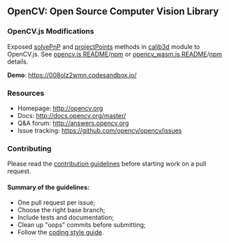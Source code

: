 ## OpenCV: Open Source Computer Vision Library

### OpenCV.js Modifications

Exposed [solvePnP](https://docs.opencv.org/3.4.5/d9/d0c/group__calib3d.html#ga549c2075fac14829ff4a58bc931c033d) and [projectPoints](https://docs.opencv.org/3.4.5/d9/d0c/group__calib3d.html#ga1019495a2c8d1743ed5cc23fa0daff8c) methods in [calib3d](https://docs.opencv.org/3.4.5/d9/d0c/group__calib3d.html) module to OpenCV.js.
See [opencv.js README](./platforms/js/opencv.js/README.md)/[npm](https://www.npmjs.com/package/@mjyc/opencv.js) or [opencv_wasm.js README](./platforms/js/opencv_wasm.js/README.md)/[npm](https://www.npmjs.com/package/@mjyc/opencv_wasm.js) details.

**Demo**: https://008olz2wmn.codesandbox.io/

### Resources

* Homepage: <http://opencv.org>
* Docs: <http://docs.opencv.org/master/>
* Q&A forum: <http://answers.opencv.org>
* Issue tracking: <https://github.com/opencv/opencv/issues>

### Contributing

Please read the [contribution guidelines](https://github.com/opencv/opencv/wiki/How_to_contribute) before starting work on a pull request.

#### Summary of the guidelines:

* One pull request per issue;
* Choose the right base branch;
* Include tests and documentation;
* Clean up "oops" commits before submitting;
* Follow the [coding style guide](https://github.com/opencv/opencv/wiki/Coding_Style_Guide).

